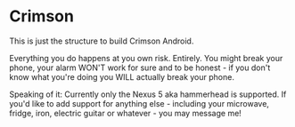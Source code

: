 # Crimson
This is just the structure to build Crimson Android.

Everything you do happens at you own risk. Entirely. You might break your phone, your alarm WON'T work for sure and to be honest - if you don't know what you're doing you WILL actually break your phone.

Speaking of it: Currently only the Nexus 5 aka hammerhead is supported. If you'd like to add support for anything else - including your microwave, fridge, iron, electric guitar or whatever - you may message me!
